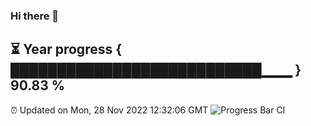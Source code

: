 ### Hi there 👋
⏳ Year progress { ███████████████████████████▁▁▁ } 90.83 %
---
⏰ Updated on Mon, 28 Nov 2022 12:32:06 GMT
![Progress Bar CI](https://github.com/liununu/liununu/workflows/Progress%20Bar%20CI/badge.svg)
